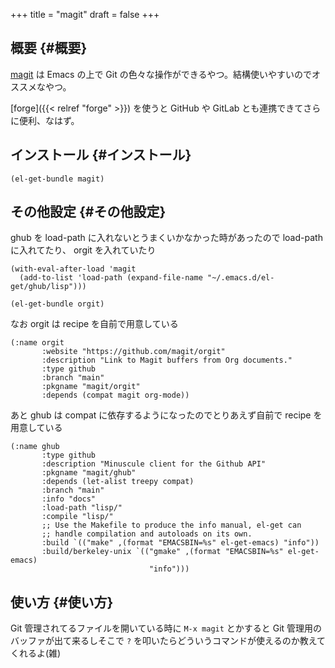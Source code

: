 +++
title = "magit"
draft = false
+++

## 概要 {#概要}

[magit](https://github.com/magit/magit) は Emacs の上で Git の色々な操作ができるやつ。結構使いやすいのでオススメなやつ。

[forge]({{< relref "forge" >}}) を使うと GitHub や GitLab とも連携できてさらに便利、なはず。


## インストール {#インストール}

```emacs-lisp
(el-get-bundle magit)
```


## その他設定 {#その他設定}

ghub を load-path に入れないとうまくいかなかった時があったので load-path に入れてたり、
orgit を入れていたり

```emacs-lisp
(with-eval-after-load 'magit
  (add-to-list 'load-path (expand-file-name "~/.emacs.d/el-get/ghub/lisp")))

(el-get-bundle orgit)
```

なお orgit は recipe を自前で用意している

```emacs-lisp
(:name orgit
       :website "https://github.com/magit/orgit"
       :description "Link to Magit buffers from Org documents."
       :type github
       :branch "main"
       :pkgname "magit/orgit"
       :depends (compat magit org-mode))
```

あと ghub は compat に依存するようになったのでとりあえず自前で recipe を用意している

```emacs-lisp
(:name ghub
       :type github
       :description "Minuscule client for the Github API"
       :pkgname "magit/ghub"
       :depends (let-alist treepy compat)
       :branch "main"
       :info "docs"
       :load-path "lisp/"
       :compile "lisp/"
       ;; Use the Makefile to produce the info manual, el-get can
       ;; handle compilation and autoloads on its own.
       :build `(("make" ,(format "EMACSBIN=%s" el-get-emacs) "info"))
       :build/berkeley-unix `(("gmake" ,(format "EMACSBIN=%s" el-get-emacs)
                               "info")))
```


## 使い方 {#使い方}

Git 管理されてるファイルを開いている時に
`M-x magit` とかすると Git 管理用のバッファが出て来るしそこで `?` を叩いたらどういうコマンドが使えるのか教えてくれるよ(雑)
